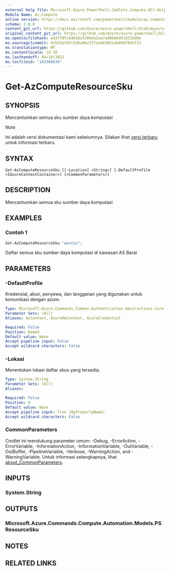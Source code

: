 ```yaml
---
external help file: Microsoft.Azure.PowerShell.Cmdlets.Compute.dll-Help.xml
Module Name: Az.Compute
online version: https://docs.microsoft.com/powershell/module/az.compute/get-azcomputeresourcesku
schema: 2.0.0
content_git_url: https://github.com/Azure/azure-powershell/blob/main/src/Compute/Compute/help/Get-AzComputeResourceSku.md
original_content_git_url: https://github.com/Azure/azure-powershell/blob/main/src/Compute/Compute/help/Get-AzComputeResourceSku.md
ms.openlocfilehash: e437f8fc6d650a330b4a2aa7a88b6b491832bd0e
ms.sourcegitcommit: dcb33efdfc53ba0b2f271e883021de84878d1f31
ms.translationtype: MT
ms.contentlocale: id-ID
ms.lasthandoff: 04/18/2022
ms.locfileid: "143366634"
---
```

# Get-AzComputeResourceSku

## SYNOPSIS
Mencantumkan semua sku sumber daya komputasi

> [!NOTE]
>Ini adalah versi dokumentasi kami sebelumnya. Silakan lihat [versi terbaru](/powershell/module/az.compute/get-azcomputeresourcesku) untuk informasi terbaru.

## SYNTAX

```
Get-AzComputeResourceSku [[-Location] <String>] [-DefaultProfile <IAzureContextContainer>] [<CommonParameters>]
```

## DESCRIPTION
Mencantumkan semua sku sumber daya komputasi

## EXAMPLES

### Contoh 1
```powershell
Get-AzComputeResourceSku "westus";
```

Daftar semua sku sumber daya komputasi di kawasan AS Barat

## PARAMETERS

### -DefaultProfile
Kredensial, akun, penyewa, dan langganan yang digunakan untuk komunikasi dengan azure.

```yaml
Type: Microsoft.Azure.Commands.Common.Authentication.Abstractions.Core.IAzureContextContainer
Parameter Sets: (All)
Aliases: AzContext, AzureRmContext, AzureCredential

Required: False
Position: Named
Default value: None
Accept pipeline input: False
Accept wildcard characters: False
```

### -Lokasi
Menentukan lokasi daftar skus yang tersedia.

```yaml
Type: System.String
Parameter Sets: (All)
Aliases:

Required: False
Position: 0
Default value: None
Accept pipeline input: True (ByPropertyName)
Accept wildcard characters: False
```

### CommonParameters
Cmdlet ini mendukung parameter umum: -Debug, -ErrorAction, -ErrorVariable, -InformationAction, -InformationVariable, -OutVariable, -OutBuffer, -PipelineVariable, -Verbose, -WarningAction, and -WarningVariable. Untuk informasi selengkapnya, lihat [about_CommonParameters](http://go.microsoft.com/fwlink/?LinkID=113216).

## INPUTS

### System.String

## OUTPUTS

### Microsoft.Azure.Commands.Compute.Automation.Models.PSResourceSku

## NOTES

## RELATED LINKS
